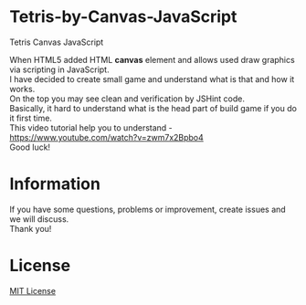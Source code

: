 Tetris-by-Canvas-JavaScript
===========================

Tetris Canvas JavaScript

When HTML5 added HTML <strong>canvas</strong> element and allows used draw graphics via scripting in JavaScript.<br/>
I have decided to create small game and understand what is that and how it works.<br/>
On the top you may see clean and verification by JSHint code.<br/>
Basically, it hard to understand what is the head part of build game if you do it first time.<br/>
This video tutorial help you to understand - https://www.youtube.com/watch?v=zwm7x2Bpbo4<br/>
Good luck!

Information
============
If you have some questions, problems or improvement, create issues and we will discuss.<br/>
Thank you!

License
========
[MIT License](http://opensource.org/licenses/mit-license.php)
